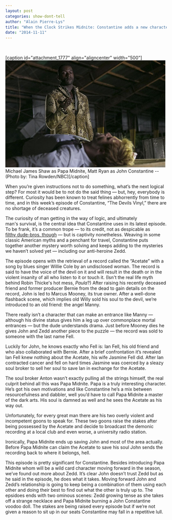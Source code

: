 ```yaml
---
layout: post
categories: show-dont-tell
author: "Alain Pierre-Lys"
title: "When the Clock Strikes Midnite: Constantine adds a new character."
date: "2014-11-11"
---
```


 

\[caption id="attachment\_1777" align="aligncenter" width="500"\][![Michael James Shaw as Papa Midnite, Matt Ryan as John Constantine -- (Photo by: Tina Rowden/NBC)](/img/ConstantineEp3.jpg)](http://www.thehighscreen.com/wp-content/uploads/2014/11/ConstantineEp3.jpg) Michael James Shaw as Papa Midnite, Matt Ryan as John Constantine -- (Photo by: Tina Rowden/NBC)\[/caption\]

When you’re given instructions not to do something, what’s the next logical step? For most it would be to not do the said thing — but, hey, everybody is different. Curiosity has been known to treat felines abhorrently from time to time, and in this week’s episode of Constantine, “The Devils Vinyl,” there are no shortage of deceased creatures.

The curiosity of man getting in the way of logic, and ultimately man's survival, is the central idea that Constantine uses in its latest episode. To be frank, it’s a common trope — to its credit, not as despicable as [filthy dude-bros, though](http://grantland.com/hollywood-prospectus/tv-pet-peeves-the-distinguished-gentlemen-filthy-dude-bros-and-wise-animals-that-drive-us-nuts/) — but is captivity nonetheless. Weaving in some classic American myths and a penchant for travel, Constantine puts together another mystery worth solving and keeps adding to the mysteries we haven’t solved yet — including our anti-heroine Zedd.

The episode opens with the retrieval of a record called the “Acetate” with a song by blues singer Willie Cole by an undisclosed woman. The record is said to have the voice of the devil on it and will result in the death or in the violent insanity of all who listen to it or touch it. (Isn't the real life myth behind Robin Thicke's hot mess, _Paula_?) After raising his recently deceased friend and former producer Bernie from the dead to gain details on the record, John is led to Marcus Mooney, its true owner. After a well-done flashback scene, which implies old Willy sold his soul to the devil, we’re introduced to an old friend: the angel Manny.

There really isn’t a character that can make an entrance like Manny — although his divine status gives him a leg up over commonplace mortal entrances — but the dude understands drama. Just before Mooney dies he gives John and Zedd another piece to the puzzle — the record was sold to someone with the last name Fell.

Luckily for John, he knows exactly who Fell is: Ian Fell, his old friend and who also collaborated with Bernie. After a brief confrontation it’s revealed Ian Fell knew nothing about the Acetate, his wife Jasmine Fell did. After Ian contracted cancer and fell on hard times Jasmine was coerced by a sleazy soul broker to sell her soul to save Ian in exchange for the Acetate.

The soul broker Anton wasn’t exactly pulling all the strings himself, the real culprit behind all this was Papa Midnite. Papa is a truly interesting character. He’s got his own motivations and like Constantine he’s a mix between resourcefulness and dabbler, well you’d have to call Papa Midnite a master of the dark arts. His soul is damned as well and he sees the Acetate as his way out.

Unfortunately, for every great man there are his two overly violent and incompetent goons to speak for. These two goons raise the stakes after being possessed by the Acetate and decide to broadcast the demonic recording at a local club and even worse, a university radio station.

Ironically, Papa Midnite ends up saving John and most of the area actually. Before Papa Midnite can claim the Acetate to save his soul John sends the recording back to where it belongs, hell.

This episode is pretty significant for Constantine. Besides introducing Papa Midnite whom will be a wild card character moving forward in the season, we’ve found out more about Zedd. It’s clear John doesn’t trust Zedd but as he said in the episode, he does what it takes. Moving forward John and Zedd’s relationship is going to keep being a combination of them using each other and doing their best to find out what the other is truly up to. The epsidoes ends with two ominous scenes: Zedd growing tense as she takes off a strange necklace and Papa Midnite burning a John Constantine voodoo doll. The stakes are being raised every episode but if we’re not given a reason to sit up in our seats Constantine may fall in a repetitive lull.

